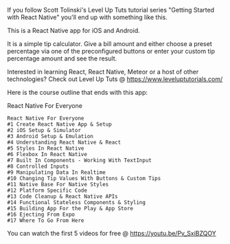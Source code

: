 If you follow Scott Tolinski's Level Up Tuts tutorial series "Getting Started with React Native" you'll end up with something like this.

This is a React Native app for iOS and Android.

It is a simple tip calculator. Give a bill amount and either choose a preset percentage via one of the preconfigured buttons or enter your custom tip percentage amount and see the result.

Interested in learning React, React Native, Meteor or a host of other technologies? 
Check out Level Up Tuts @ https://www.leveluptutorials.com/

Here is the course outline that ends with this app: 

React Native For Everyone

    React Native For Everyone
    #1 Create React Native App & Setup
    #2 iOS Setup & Simulator
    #3 Android Setup & Emulation
    #4 Understanding React Native & React
    #5 Styles In React Native
    #6 Flexbox In React Native
    #7 Built In Components - Working With TextInput
    #8 Controlled Inputs
    #9 Manipulating Data In Realtime
    #10 Changing Tip Values With Buttons & Custom Tips
    #11 Native Base For Native Styles
    #12 Platform Specific Code
    #13 Code Cleanup & React Native APIs
    #14 Functional Stateless Components & Styling
    #15 Building App For the Play & App Store
    #16 Ejecting From Expo
    #17 Where To Go From Here

You can watch the first 5 videos for free @ https://youtu.be/Pv_SxiBZQOY  
